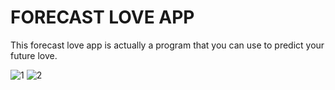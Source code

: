 <h1> FORECAST LOVE APP </h1>

<p>This forecast love app is actually a program that you can use to predict your future love.</p>

![1](https://user-images.githubusercontent.com/125409221/229785947-f4e18c05-e4a8-4440-a5cb-78918b88ae56.jpg) ![2](https://user-images.githubusercontent.com/125409221/229785970-5cfff021-957d-4c25-9d3e-546107332f01.jpg)


